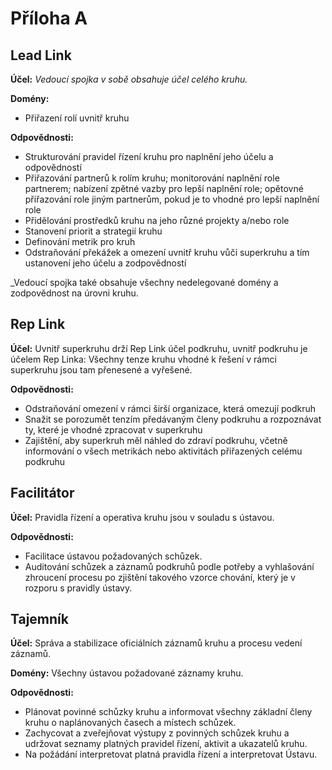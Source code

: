 # **Příloha A**

## Lead Link

**Účel:** _Vedoucí spojka v sobě obsahuje účel celého kruhu._

**Domény:** 

- Přiřazení rolí uvnitř kruhu

**Odpovědnosti:**
- Strukturování pravidel řízení kruhu pro naplnění jeho účelu a odpovědností
- Přiřazování partnerů k rolím kruhu; monitorování naplnění role partnerem; nabízení zpětné vazby pro lepší naplnění role; opětovné  přiřazování role jiným partnerům, pokud je to vhodné pro lepší naplnění role
- Přidělování prostředků kruhu na jeho různé projekty a/nebo role
- Stanovení priorit a strategií kruhu
- Definování metrik pro kruh
- Odstraňování překážek a omezení uvnitř kruhu vůči superkruhu a tím ustanovení jeho účelu a zodpovědností

_Vedoucí spojka také obsahuje všechny nedelegované domény a zodpovědnost na úrovni kruhu.

## Rep Link

**Účel:** Uvnitř superkruhu drží Rep Link účel podkruhu, uvnitř podkruhu je účelem Rep Linka: Všechny tenze kruhu vhodné k řešení v rámci superkruhu jsou tam přenesené a vyřešené.

**Odpovědnosti:**

- Odstraňování omezení v rámci širší organizace, která omezují podkruh
- Snažit se porozumět tenzím předávaným členy podkruhu a rozpoznávat ty, které je vhodné zpracovat v superkruhu
- Zajištění, aby superkruh měl náhled do zdraví podkruhu, včetně informování o všech metrikách nebo aktivitách přiřazených celému podkruhu

## Facilitátor

**Účel:** Pravidla řízení a operativa kruhu jsou v souladu s ústavou.

**Odpovědnosti:**

- Facilitace ústavou požadovaných schůzek.
- Auditování schůzek a záznamů podkruhů podle potřeby a vyhlašování zhroucení procesu po zjištění takového vzorce chování, který je v rozporu s pravidly ústavy.

## Tajemník

**Účel:** Správa a stabilizace oficiálních záznamů kruhu a procesu vedení záznamů.

**Domény:** Všechny ústavou požadované záznamy kruhu.

**Odpovědnosti:**

- Plánovat povinné schůzky kruhu a informovat všechny základní členy kruhu o naplánovaných časech a místech schůzek.
- Zachycovat a zveřejňovat výstupy z povinných schůzek kruhu a udržovat seznamy platných pravidel řízení, aktivit a ukazatelů kruhu.
- Na požádání interpretovat platná pravidla řízení a interpretovat Ústavu.
